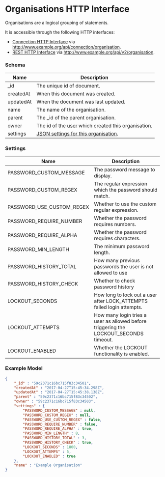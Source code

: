 ---
---

# Organisations HTTP Interface

Organisations are a logical grouping of statements.

It is accessible through the following HTTP interfaces:

- [Connection HTTP Interface](../http-connection) via http://www.example.org/api/connection/organisation.
- [REST HTTP Interface](../http-rest) via http://www.example.org/api/v2/organisation.

### Schema

Name | Description
--- | ---
_id | The unique id of document.
createdAt | When this document was created.
updatedAt | When the document was last updated.
name | The name of the organisation.
parent | The _id of the parent organisation.
owner | The id of the [user](../http-users#schema) which created this organisation.
settings | [JSON settings for this organisation](#settings).

### Settings

Name | Description
---|---
PASSWORD_CUSTOM_MESSAGE | The password message to display.
PASSWORD_CUSTOM_REGEX | The regular expression which the password should match.
PASSWORD_USE_CUSTOM_REGEX | Whether to use the custom regular expression.
PASSWORD_REQUIRE_NUMBER | Whether the password requires numbers.
PASSWORD_REQUIRE_ALPHA | Whether the password requires characters.
PASSWORD_MIN_LENGTH | The minimum password length.
PASSWORD_HISTORY_TOTAL | How many previous passwords the user is not allowed to use
PASSWORD_HISTORY_CHECK | Whether to check password history
LOCKOUT_SECONDS | How long to lock out a user after LOCK_ATTEMPTS failed login attempts.
LOCKOUT_ATTEMPTS | How many login tries a user as allowed before triggering the LOCKOUT_SECONDS timeout.
LOCKOUT_ENABLED | Whether the LOCKOUT functionality is enabled.

### Example Model

```json
{
	"_id" : "59c2371c16bc715f83c34501",
	"createdAt" : "2017-04-27T15:45:34.298Z",
	"updatedAt" : "2017-04-27T15:45:38.138Z",
	"parent" : "59c2371c16bc715f83c34502",
	"owner" : "59c2371c16bc715f83c34503",
	"settings" : {
		"PASSWORD_CUSTOM_MESSAGE" : null,
		"PASSWORD_CUSTOM_REGEX" : null,
		"PASSWORD_USE_CUSTOM_REGEX" : false,
		"PASSWORD_REQUIRE_NUMBER" : false,
		"PASSWORD_REQUIRE_ALPHA" : true,
		"PASSWORD_MIN_LENGTH" : 8,
		"PASSWORD_HISTORY_TOTAL" : 3,
		"PASSWORD_HISTORY_CHECK" : true,
		"LOCKOUT_SECONDS" : 1800,
		"LOCKOUT_ATTEMPS" : 5,
		"LOCKOUT_ENABLED" : true
	},
	"name" : "Example Organisation"
}
```
